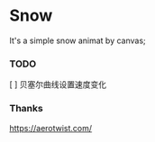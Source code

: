# Snow
It's a simple snow animat by canvas;

### TODO

[ ] 贝塞尔曲线设置速度变化

### Thanks
https://aerotwist.com/